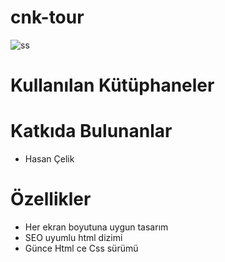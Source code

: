 # cnk-tour
![ss](https://github.com/cenktekinadam/cnk-tour/assets/75929156/8ec23f6a-1251-42ac-aec7-b0e14f442a06)
# Kullanılan Kütüphaneler

# Katkıda Bulunanlar
- Hasan Çelik

# Özellikler 
- Her ekran boyutuna uygun tasarım
- SEO uyumlu html dizimi
- Günce Html ce Css sürümü
